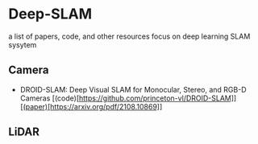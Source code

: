 # Deep-SLAM
a list of papers, code, and other resources focus on deep learning SLAM sysytem

## Camera
* DROID-SLAM: Deep Visual SLAM for Monocular, Stereo, and RGB-D Cameras [(code)[https://github.com/princeton-vl/DROID-SLAM]][(paper)[https://arxiv.org/pdf/2108.10869]]




## LiDAR
